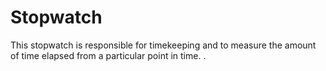# Stopwatch
 This stopwatch is responsible for timekeeping and to measure the amount of time elapsed from a particular point in time. .
